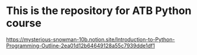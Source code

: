 # This is the repository for ATB Python course

https://mysterious-snowman-10b.notion.site/Introduction-to-Python-Programming-Outline-2ea01d12b64649128a55c7939dde1df1